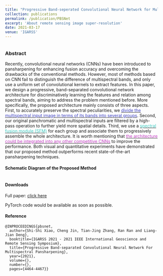 ```yaml
---
title: "Progressive Band-seperated Convolutional Neural Network for Multispectral Pansharpening"
collection: publications
permalink: /publication/PBSNet
excerpt: 'About remote sensing image super-resolution'
date: 2021-03-17
venue: 'IGARSS'
---
```

<div class="post-content" itemprop="articleBody"> <p><img src="/assets/images/IGARSS_PBSN.png" alt=""></p> <h3 id="abstract">Abstract</h3> <p>Recently, convolutional neural networks (CNNs) have been introduced to pansharpening for enhancing fusion accuracy and overcoming the drawbacks of the conventional methods. However, most of methods based on CNN fail to distinguish the difference of multispectral bands, and only use a uniform set of convolutional kernels to extract features. In this paper, we design a progressive, band-separated convolutional network architecture for discriminatively learning the features and relation among spectral bands, aiming to address the problem mentioned before. More specifically, the proposed architecture mainly consists of three aspects. First, to accurately preserve the spectral peculiarities, we <a href=""><span style="color: #4044c2">divide the multispectral input image in terms of its bands into several groups</span></a>. Second, our original panchromatic and multispectral inputs are filtered by a high-pass operation to further yield more spatial details. Third, we use a <a href=""><span style="color: #3ec9c0">spectral fusion module (SFM)</span></a> for each group and associate them to progressively assemble the whole architecture. It is worth mentioning that <a href=""><span style="color: #c23ec2">the architecture could be integrated into any other competitive CNNs</span></a> to improve the performance. Both visual and quantitative experiments have demonstrated that our proposed method outperforms recent state-of-the-art pansharpening techniques.</p> <h4 id="schematic-diagram-of-the-proposed-method">Schematic Diagram of the Proposed Method</h4> <p><img src="https://chengjin-git.github.io/assets/images/IGARSS_PBSN_schematic.png" alt=""></p> <h4 id="downloads">Downloads</h4> <p>Full paper: <a href="https://github.com/SerendipitysX/serendipitysX.github.io/blob/master/files/IGARSS2021_PBSNet.pdf">click here</a></p> <p>PyTorch code would be available as soon as possible.</p> <h4 id="reference">Reference</h4> <div class="language-bib highlighter-rouge"><div class="highlight"><pre class="highlight"><code><span class="nc">@INPROCEEDINGS</span><span class="p">{</span><span class="nl">pbsnet</span><span class="p">,</span>
  <span class="na">author</span><span class="p">=</span><span class="s">{Shi-Shi Xiao, Cheng Jin, Tian-Jing Zhang, Ran Ran and Liang-Jian Deng}</span><span class="p">,</span>
  <span class="na">booktitle</span><span class="p">=</span><span class="s">{IGARSS 2021 - 2021 IEEE International Geoscience and Remote Sensing Symposium}</span><span class="p">,</span> 
  <span class="na">title</span><span class="p">=</span><span class="s">{Progressive Band-separated Convolutional Neural Network For Multispectral Pansharpening}</span><span class="p">,</span> 
  <span class="na">year</span><span class="p">=</span><span class="s">{2021}</span><span class="p">,</span>
  <span class="na">volume</span><span class="p">=</span><span class="s">{}</span><span class="p">,</span>
  <span class="na">number</span><span class="p">=</span><span class="s">{}</span><span class="p">,</span>
  <span class="na">pages</span><span class="p">=</span><span class="s">{4464-4467}</span><span class="p">}</span>



